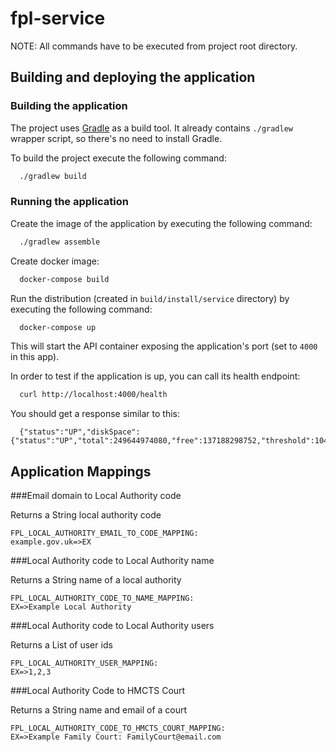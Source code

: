 # fpl-service

NOTE: All commands have to be executed from project root directory.

## Building and deploying the application

### Building the application

The project uses [Gradle](https://gradle.org) as a build tool. It already contains `./gradlew` wrapper script, so there's no need to install Gradle.

To build the project execute the following command:

```bash
  ./gradlew build
```

### Running the application

Create the image of the application by executing the following command:

```bash
  ./gradlew assemble
```

Create docker image:

```bash
  docker-compose build
```

Run the distribution (created in `build/install/service` directory) by executing the following command:

```bash
  docker-compose up
```

This will start the API container exposing the application's port (set to `4000` in this app).

In order to test if the application is up, you can call its health endpoint:

```bash
  curl http://localhost:4000/health
```

You should get a response similar to this:

```
  {"status":"UP","diskSpace":{"status":"UP","total":249644974080,"free":137188298752,"threshold":10485760}}
```

## Application Mappings

###Email domain to Local Authority code

Returns a String local authority code
```
FPL_LOCAL_AUTHORITY_EMAIL_TO_CODE_MAPPING:
example.gov.uk=>EX
```

###Local Authority code to Local Authority name

Returns a String name of a local authority
```
FPL_LOCAL_AUTHORITY_CODE_TO_NAME_MAPPING:
EX=>Example Local Authority
```

###Local Authority code to Local Authority users

Returns a List<String> of user ids
```
FPL_LOCAL_AUTHORITY_USER_MAPPING:
EX=>1,2,3
```

###Local Authority Code to HMCTS Court

Returns a String name and email of a court
```
FPL_LOCAL_AUTHORITY_CODE_TO_HMCTS_COURT_MAPPING:
EX=>Example Family Court: FamilyCourt@email.com
```
